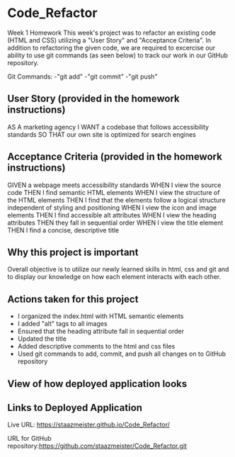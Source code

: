 # Code_Refactor
Week 1 Homework
This week's project was to refactor an existing code (HTML and CSS) utilizing a "User Story" and "Acceptance Criteria". In addition to refactoring the given code, we are required to excercise our ability to use git commands (as seen below) to track our work in our GitHub repository. 

Git Commands:
-"git add"
-"git commit"
-"git push" 

## User Story (provided in the homework instructions)
AS A marketing agency
I WANT a codebase that follows accessibility standards
SO THAT our own site is optimized for search engines

## Acceptance Criteria (provided in the homework instructions)
GIVEN a webpage meets accessibility standards
WHEN I view the source code
THEN I find semantic HTML elements
WHEN I view the structure of the HTML elements
THEN I find that the elements follow a logical structure independent of styling and positioning
WHEN I view the icon and image elements
THEN I find accessible alt attributes
WHEN I view the heading attributes
THEN they fall in sequential order
WHEN I view the title element
THEN I find a concise, descriptive title

## Why this project is important
Overall objective is to utilize our newly learned skills in html, css and git and to display our knowledge on how each element interacts with each other.

## Actions taken for this project
- I organized the index.html with HTML semantic elements
- I added "alt" tags to all images
- Ensured that the heading attribute fall in sequential order
- Updated the title
- Added descriptive comments to the html and css files
- Used git commands to add, commit, and push all changes on to GitHub repository

## View of how deployed application looks


## Links to Deployed Application
Live URL: https://staazmeister.github.io/Code_Refactor/

URL for GitHub repository:https://github.com/staazmeister/Code_Refactor.git